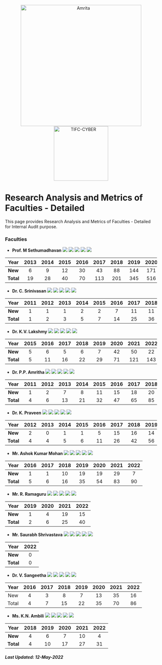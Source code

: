 <p align="center">
    <img src="https://amrita-tifac-cyber-blockchain.github.io/Amrita-TIFAC-Cyber-Blockchain/AVV_PNG.png" alt ="Amrita" width="400" />
    <img src="https://amrita.edu/wp-content/uploads/2021/09/1597668744269.jpg" alt ="TIFC-CYBER" width="180" />
</p>

# Research Analysis and Metrics of Faculties - Detailed

This page provides Research Analysis and Metrics of Faculties - Detailed for Internal Audit purpose.

### Faculties

- **Prof. M Sethumadhavan**
![](https://img.shields.io/badge/Cites/year-52.69-blue)
![](https://img.shields.io/badge/Cites/paper-10.54-blue)
![](https://img.shields.io/badge/g_index-27-green)
![](https://img.shields.io/badge/hA_index-5-green)
![](https://img.shields.io/badge/hI,_annual_index-0.38-purple)

| Year | 2013	| 2014 | 2015	| 2016 | 2017	| 2018 | 2019 | 2020 | 2021 | 2022 |
|:----:|:----:|:----:|:----:|:----:|:----:|:----:|:----:|:----:|:----:|:----:|
| **New**	 | 6  | 9  | 12 | 30 | 43  | 88  | 144 | 171 | 258 | 69  |
| **Total**  | 19 | 28 | 40 | 70 | 113 | 201 | 345 | 516 | 774 | 843 |

- **Dr. C. Srinivasan**
![](https://img.shields.io/badge/Cites/year-6.50-blue)
![](https://img.shields.io/badge/Cites/paper-4.33-blue)
![](https://img.shields.io/badge/g_index-9-green)
![](https://img.shields.io/badge/hA_index-2-green)
![](https://img.shields.io/badge/hI,_annual_index-0.21-purple)

| Year | 2011 | 2012 | 2013	| 2014 | 2015	| 2016 | 2017	| 2018 | 2019 | 2020 | 2021 | 2022 |
|:----:|:----:|:----:|:----:|:----:|:----:|:----:|:----:|:----:|:----:|:----:|:----:|:----:|
| **New**	 | 1 | 1 | 1 | 2 | 2 | 7 | 11 |	11 | 10	| 16 | 15 | 14 | 
| **Total** | 1	| 2 | 3 | 5 | 7	| 14 | 25 | 36 | 46	| 62 | 77 | 91 |

- **Dr. K.V. Lakshmy**
![](https://img.shields.io/badge/Cites/year-13.00-blue)
![](https://img.shields.io/badge/Cites/paper-6.50-blue)
![](https://img.shields.io/badge/g_index-11-green)
![](https://img.shields.io/badge/hA_index-4-green)
![](https://img.shields.io/badge/hI,_annual_index-0.36-purple)

| Year | 2015	| 2016 | 2017	| 2018 | 2019 | 2020 | 2021 | 2022 |
|:----:|:----:|:----:|:----:|:----:|:----:|:----:|:----:|:----:|
| **New** | 5 |	6 |	5 |	6 |	7 | 42 | 50 | 22 |
| **Total** | 5 | 11 | 16 | 22 | 29 | 71 | 121 | 143 |

- **Dr. P.P. Amritha**
![](https://img.shields.io/badge/Cites/year-16.00-blue)
![](https://img.shields.io/badge/Cites/paper-4.73-blue)
![](https://img.shields.io/badge/g_index-13-green)
![](https://img.shields.io/badge/hA_index-3-green)
![](https://img.shields.io/badge/hI,_annual_index-0.31-purple)

| Year | 2011 | 2012 | 2013	| 2014 | 2015	| 2016 | 2017	| 2018 | 2019 | 2020 | 2021 | 2022 |
|:----:|:----:|:----:|:----:|:----:|:----:|:----:|:----:|:----:|:----:|:----:|:----:|:----:|
| **New** | 1 |	2 |	7 |	8 |	11 | 15 | 18 | 20 | 21 | 34 | 51 | 17 | 
| **Total** | 4	| 6 | 13 | 21 |	32 | 47 | 65 | 85 | 106 | 140 | 191 | 208 |

- **Dr. K. Praveen**
![](https://img.shields.io/badge/Cites/year-9.08-blue)
![](https://img.shields.io/badge/Cites/paper-2.95-blue)
![](https://img.shields.io/badge/g_index-8-green)
![](https://img.shields.io/badge/hA_index-2-green)
![](https://img.shields.io/badge/hI,_annual_index-0.25-purple)

| Year | 2012 | 2013	| 2014 | 2015	| 2016 | 2017	| 2018 | 2019 | 2020 | 2021 | 2022 |
|:----:|:----:|:----:|:----:|:----:|:----:|:----:|:----:|:----:|:----:|:----:|:----:|
| **New** |	2 |	0 |	1 |	1 |	5 | 15 | 16 | 14 | 15 | 27 | 11 | 
| **Total** | 4	| 4	| 5 | 6 | 11 | 26 |	42 | 56 | 71 | 98 | 109 |

- **Mr. Ashok Kumar Mohan**
![](https://img.shields.io/badge/Cites/year-3.21-blue)
![](https://img.shields.io/badge/Cites/paper-3.46-blue)
![](https://img.shields.io/badge/g_index-8-green)
![](https://img.shields.io/badge/hA_index-2-green)
![](https://img.shields.io/badge/hI,_annual_index-0.11-purple)

| Year | 2016 | 2017 | 2018 | 2019 | 2020 | 2021 | 2022 |
|:----:|:----:|:----:|:----:|:----:|:----:|:----:|:----:|
| **New** |	1 |	1 |	10 | 19 | 19 | 29 |	7 |
| **Total** | 5 | 6	| 16 | 35 |	54 | 83 | 90 |

- **Mr. R. Ramaguru**
![](https://img.shields.io/badge/Cites/year-3.64-blue)
![](https://img.shields.io/badge/Cites/paper-3.33-blue)
![](https://img.shields.io/badge/g_index-6-green)
![](https://img.shields.io/badge/hA_index-3-green)
![](https://img.shields.io/badge/hI,_annual_index-0.18-purple)

| Year | 2019 | 2020 | 2021 | 2022 |
|:----:|:----:|:----:|:----:|:----:|
| **New** |	1 | 4 | 19 | 15 |
| **Total** | 2	| 6 | 25 | 40 |

- **Mr. Saurabh Shrivastava**
![](https://img.shields.io/badge/Cites/year-0.0-blue)
![](https://img.shields.io/badge/Cites/paper-0.0-blue) 
![](https://img.shields.io/badge/g_index-0-green)
![](https://img.shields.io/badge/hA_index-0-green)
![](https://img.shields.io/badge/hI,_annual_index-0.00-purple)

| Year | 2022 |
|:----:|:----:|
| **New** | 0 |
| **Total** | 0 |

- **Dr. V. Sangeetha**
![](https://img.shields.io/badge/Cites/year-10.75-blue)
![](https://img.shields.io/badge/Cites/paper-4.30-blue)
![](https://img.shields.io/badge/g_index-8-green)
![](https://img.shields.io/badge/hA_index-3-green)
![](https://img.shields.io/badge/hI,_annual_index-0.25-purple)

| Year | 2016 | 2017 | 2018 | 2019 | 2020 | 2021 | 2022 |
|:----:|:----:|:----:|:----:|:----:|:----:|:----:|:----:|
| New	| 4	| 3 | 8 | 7 | 13 | 35 | 16 |
| Total	| 4	| 7 | 15 | 22 | 35 | 70 | 86 |

- **Ms. K.N. Ambili**
![](https://img.shields.io/badge/Cites/year-6.20-blue)
![](https://img.shields.io/badge/Cites/paper-3.10-blue)
![](https://img.shields.io/badge/g_index-5-green)
![](https://img.shields.io/badge/hA_index-2-green)
![](https://img.shields.io/badge/hI,_annual_index-0.40-purple)

| Year | 2018 | 2019 | 2020 | 2021 | 2022 |
|:----:|:----:|:----:|:----:|:----:|:----:|
| **New** | 4 | 6 | 7 | 10 | 4 |
| **Total**	| 4	| 10 | 17 | 27 | 31 |

##### Last Updated: 12-May-2022

